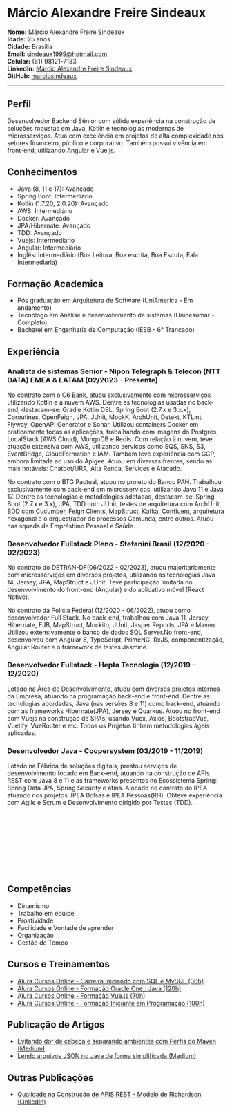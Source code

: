 # Márcio Alexandre Freire Sindeaux
**Nome:** Márcio Alexandre Freire Sindeaux<br>
**Idade:** 25 anos<br>
**Cidade:** Brasilia<br>
**Email:** sindeaux1999@hotmail.com<br>
**Celular:** (61) 98121-7133<br>
**LinkedIn:** [Márcio Alexandre Freire Sindeaux](https://www.linkedin.com/in/m%C3%A1rcio-alexandre-freire-sindeaux-799431148)<br>
**GitHub:** [marciosindeaux](https://github.com/marciosindeaux)<br>
___
## Perfil 

Desenvolvedor Backend Sênior com sólida experiência na construção de soluções robustas em Java, Kotlin e tecnologias modernas de microsserviços. Atua com excelência em projetos de alta complexidade nos setores financeiro, público e corporativo. Também possui vivência em front-end, utilizando Angular e Vue.js.

## Conhecimentos 
 * Java (8, 11 e 17): Avançado
 * Spring Boot: Intermediário
 * Kotlin (1.7.20, 2.0.20): Avançado
 * AWS: Intermediário
 * Docker: Avançado
 * JPA/Hibernate: Avançado
 * TDD: Avançado
 * Vuejs: Intermediário
 * Angular: Intermediário
 * Inglês: Intermediário (Boa Leitura, Boa escrita, Boa Escuta, Fala Intermediaria)

## Formação Academica 
 * Pós graduação em Arquitetura de Software (UniAmerica - Em andamento)
 * Tecnólogo em Análise e desenvolvimento de sistemas (Unicesumar - Completo)
 * Bacharel em Engenharia de Computação (IESB - 6° Trancado)

## Experiência 
### Analista de sistemas Senior - Nipon Telegraph & Telecon (NTT DATA) EMEA & LATAM (02/2023 - Presente)

No contrato com o C6 Bank, atuou exclusivamente com microsserviços utilizando Kotlin e a nuvem AWS. Dentre as tecnologias usadas no back-end, destacam-se: Gradle Kotlin DSL, Spring Boot (2.7.x e 3.x.x), Coroutines, OpenFeign, JPA, JUnit, MockK, ArchUnit, Detekt, KTLint, Flyway, OpenAPI Generator e Sonar. Utilizou containers Docker em praticamente todas as aplicações, trabalhando com imagens do Postgres, LocalStack (AWS Cloud), MongoDB e Redis. Com relação à nuvem, teve atuação extensiva com AWS, utilizando serviços como SQS, SNS, S3, EventBridge, CloudFormation e IAM. Também teve experiência com GCP, embora limitada ao uso do Apigee. Atuou em diversas frentes, sendo as mais notáveis: Chatbot/URA, Alta Renda, Services e Atacado.

No contrato com o BTG Pactual, atuou no projeto do Banco PAN. Trabalhou exclusivamente com back-end em microsserviços, utilizando Java 11 e Java 17. Dentre as tecnologias e metodologias adotadas, destacam-se: Spring Boot (2.7.x e 3.x), JPA, TDD com JUnit, testes de arquitetura com ArchUnit, BDD com Cucumber, Feign Clients, MapStruct, Kafka, Confluent, arquitetura hexagonal e o orquestrador de processos Camunda, entre outros. Atuou nas squads de Empréstimo Pessoal e Saúde.

### Desenvolvedor Fullstack Pleno - Stefanini Brasil (12/2020 - 02/2023)
 
No contrato do DETRAN-DF(06/2022 - 02/2023), atuou majoritariamente com microsserviços em diversos projetos, utilizando as tecnologias Java 14, Jersey, JPA, MapStruct e JUnit. Teve participação limitada no desenvolvimento do front-end (Angular) e do aplicativo móvel (React Native).

No contrato da Polícia Federal (12/2020 - 06/2022), atuou como desenvolvedor Full Stack. No back-end, trabalhou com Java 11, Jersey, Hibernate, EJB, MapStruct, Mockito, JUnit, Jasper Reports, JPA e Maven. Utilizou extensivamente o banco de dados SQL Server.No front-end, desenvolveu com Angular 8, TypeScript, PrimeNG, RxJS, componentização, Angular Router e o framework de testes Jasmine.


### Desenvolvedor Fullstack - Hepta Tecnologia (12/2019 - 12/2020)
Lotado na Área de Desenvolvimento, atuou com diversos projetos internos da Empresa, atuando na programação back-end e front-end.
Dentre as tecnologias abordadas, Java (nas versões 8 e 11) como back-end, atuando com as frameworks Hibernate(JPA), Jersey e Quarkus. Atuou no front-end com Vuejs na construção de SPAs, usando Vuex, Axios, BootstrapVue, Vuetify, VueRouter e etc. Todos os Projetos tinham metodologias ágeis aplicadas.

### Desenvolvedor Java - Coopersystem (03/2019 - 11/2019)
Lotado na Fábrica de soluções digitais, prestou serviços de desenvolvimento focado em Back-end, atuando na construção de APIs REST com Java 8 e 11 e as frameworks presentes no Ecossistema Spring: Spring Data JPA, Spring Security e afins. Alocado no contrato do IPEA atuando nos projetos: IPEA Bolsas e IPEA Pessoas(RH). Obteve experiência com Agile e Scrum e Desenvolvimento dirigido por Testes (TDD).

<br>
<br>
<br>
<br>
<br>
<br>
<br>
<br>

## Competências
 * Dinamismo
 * Trabalho em equipe 
 * Proatividade
 * Facilidade e Vontade de aprender
 * Organização 
 * Gestão de Tempo

## Cursos e Treinamentos
 * [Alura Cursos Online - Carreira Iniciando com SQL e MySQL (30h)](https://cursos.alura.com.br/user/sindeaux1999/career/iniciando-com-sql-e-mysql/certificate)
 * [Alura Cursos Online - Formação Oracle One : Java (120h)](https://cursos.alura.com.br/user/sindeaux1999/degree-oracleone-java-9004/certificate)
 * [Alura Cursos Online - Formação Vue.js (70h)](https://cursos.alura.com.br/user/sindeaux1999/degree-vuejs-2437/certificate)
 * [Alura Cursos Online - Formação Iniciante em Programação (100h)](https://cursos.alura.com.br/degree/certificate/c145da2d-2093-4d83-888c-39a46027d335)
 
## Publicação de Artigos 
  * [Evitando dor de cabeça e separando ambientes com Perfis do Maven (Medium)](https://medium.com/@marciosindeaux/evitando-dor-de-cabe%C3%A7a-e-separando-ambientes-com-perfis-do-maven-b5ac38847c4c)
  * [Lendo arquivos JSON no Java de forma simplificada (Medium)](https://medium.com/@marciosindeaux/lendo-arquivos-json-no-java-de-forma-simplificada-693e9c89a982)
  
## Outras Publicações
  * [Qualidade na Construção de APIS REST - Modelo de Richardson (LinkedIn)](https://www.linkedin.com/posts/m%C3%A1rcio-alexandre-freire-sindeaux-799431148_qualidade-na-constru%C3%A7%C3%A3o-de-apis-activity-6711119909738348544-1zq1)

